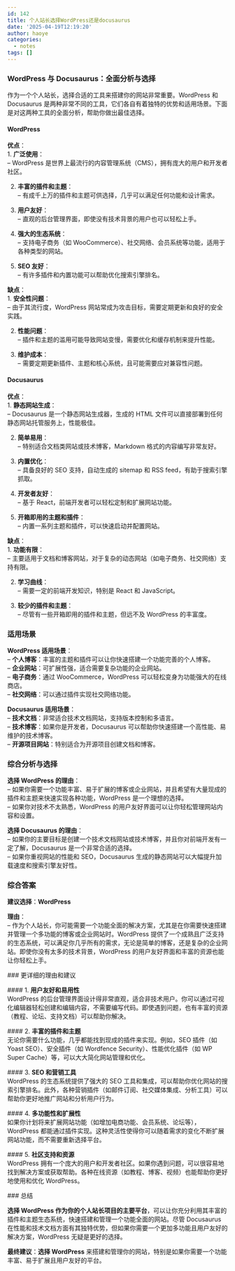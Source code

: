 ```yaml
---
id: 142
title: 个人站长选择WordPress还是docusaurus
date: '2025-04-19T12:19:20'
author: haoye
categories:
  - notes
tags: []
---
```


### WordPress 与 Docusaurus：全面分析与选择

作为一个个人站长，选择合适的工具来搭建你的网站非常重要。WordPress 和 Docusaurus 是两种非常不同的工具，它们各自有着独特的优势和适用场景。下面是对这两种工具的全面分析，帮助你做出最佳选择。

#### WordPress

**优点**：\
1\. **广泛使用**：\
– WordPress 是世界上最流行的内容管理系统（CMS），拥有庞大的用户和开发者社区。

2. **丰富的插件和主题**：\
   – 有成千上万的插件和主题可供选择，几乎可以满足任何功能和设计需求。

3. **用户友好**：\
   – 直观的后台管理界面，即使没有技术背景的用户也可以轻松上手。

4. **强大的生态系统**：\
   – 支持电子商务（如 WooCommerce）、社交网络、会员系统等功能，适用于各种类型的网站。

5. **SEO 友好**：\
   – 有许多插件和内置功能可以帮助优化搜索引擎排名。

**缺点**：\
1\. **安全性问题**：\
– 由于其流行度，WordPress 网站常成为攻击目标，需要定期更新和良好的安全实践。

2. **性能问题**：\
   – 插件和主题的滥用可能导致网站变慢，需要优化和缓存机制来提升性能。

3. **维护成本**：\
   – 需要定期更新插件、主题和核心系统，且可能需要应对兼容性问题。

#### Docusaurus

**优点**：\
1\. **静态网站生成**：\
– Docusaurus 是一个静态网站生成器，生成的 HTML 文件可以直接部署到任何静态网站托管服务上，性能极佳。

2. **简单易用**：\
   – 特别适合文档类网站或技术博客，Markdown 格式的内容编写非常友好。

3. **内置优化**：\
   – 具备良好的 SEO 支持，自动生成的 sitemap 和 RSS feed，有助于搜索引擎抓取。

4. **开发者友好**：\
   – 基于 React，前端开发者可以轻松定制和扩展网站功能。

5. **开箱即用的主题和插件**：\
   – 内置一系列主题和插件，可以快速启动并配置网站。

**缺点**：\
1\. **功能有限**：\
– 主要适用于文档和博客网站，对于复杂的动态网站（如电子商务、社交网络）支持有限。

2. **学习曲线**：\
   – 需要一定的前端开发知识，特别是 React 和 JavaScript。

3. **较少的插件和主题**：\
   – 尽管有一些开箱即用的插件和主题，但远不及 WordPress 的丰富度。

### 适用场景

**WordPress 适用场景**：\
– **个人博客**：丰富的主题和插件可以让你快速搭建一个功能完善的个人博客。\
– **企业网站**：可扩展性强，适合需要复杂功能的企业网站。\
– **电子商务**：通过 WooCommerce，WordPress 可以轻松变身为功能强大的在线商店。\
– **社交网络**：可以通过插件实现社交网络功能。

**Docusaurus 适用场景**：\
– **技术文档**：非常适合技术文档网站，支持版本控制和多语言。\
– **技术博客**：如果你是开发者，Docusaurus 可以帮助你快速搭建一个高性能、易维护的技术博客。\
– **开源项目网站**：特别适合为开源项目创建文档和博客。

### 综合分析与选择

**选择 WordPress 的理由**：\
– 如果你需要一个功能丰富、易于扩展的博客或企业网站，并且希望有大量现成的插件和主题来快速实现各种功能，WordPress 是一个理想的选择。\
– 如果你对技术不太熟悉，WordPress 的用户友好界面可以让你轻松管理网站内容和设置。

**选择 Docusaurus 的理由**：\
– 如果你的主要目标是创建一个技术文档网站或技术博客，并且你对前端开发有一定了解，Docusaurus 是一个非常合适的选择。\
– 如果你重视网站的性能和 SEO，Docusaurus 生成的静态网站可以大幅提升加载速度和搜索引擎友好性。

### 综合答案

**建议选择**：**WordPress**

**理由**：\
– 作为个人站长，你可能需要一个功能全面的解决方案，尤其是在你需要快速搭建并管理一个多功能的博客或企业网站时。WordPress 提供了一个成熟且广泛支持的生态系统，可以满足你几乎所有的需求，无论是简单的博客，还是复杂的企业网站。即使你没有太多的技术背景，WordPress 的用户友好界面和丰富的资源也能让你轻松上手。

\### 更详细的理由和建议

\#### 1. **用户友好和易用性**\
WordPress 的后台管理界面设计得非常直观，适合非技术用户。你可以通过可视化编辑器轻松创建和编辑内容，不需要编写代码。即使遇到问题，也有丰富的资源（教程、论坛、支持文档）可以帮助你解决。

\#### 2. **丰富的插件和主题**\
无论你需要什么功能，几乎都能找到现成的插件来实现。例如，SEO 插件（如 Yoast SEO）、安全插件（如 Wordfence Security）、性能优化插件（如 WP Super Cache）等，可以大大简化网站管理和优化。

\#### 3. **SEO 和营销工具**\
WordPress 的生态系统提供了强大的 SEO 工具和集成，可以帮助你优化网站的搜索引擎排名。此外，各种营销插件（如邮件订阅、社交媒体集成、分析工具）可以帮助你更好地推广网站和分析用户行为。

\#### 4. **多功能性和扩展性**\
如果你计划将来扩展网站功能（如增加电商功能、会员系统、论坛等），WordPress 都能通过插件实现。这种灵活性使得你可以随着需求的变化不断扩展网站功能，而不需要重新选择平台。

\#### 5. **社区支持和资源**\
WordPress 拥有一个庞大的用户和开发者社区。如果你遇到问题，可以很容易地找到解决方案或获取帮助。各种在线资源（如教程、博客、视频）也能帮助你更好地使用和优化 WordPress。

\### 总结

**选择 WordPress 作为你的个人站长项目的主要平台**，可以让你充分利用其丰富的插件和主题生态系统，快速搭建和管理一个功能全面的网站。尽管 Docusaurus 在性能和技术文档方面有其独特优势，但如果你需要一个更加多功能且用户友好的解决方案，WordPress 无疑是更好的选择。

**最终建议**：**选择 WordPress** 来搭建和管理你的网站，特别是如果你需要一个功能丰富、易于扩展且用户友好的平台。
